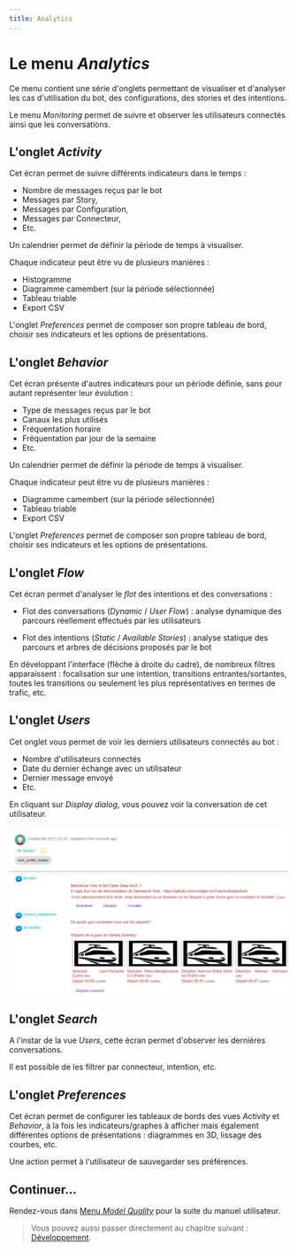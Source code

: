 ```yaml
---
title: Analytics
---
```


# Le menu _Analytics_

Ce menu contient une série d'onglets permettant de visualiser et d'analyser les cas d'utilisation du bot, des configurations, des stories et des intentions.

Le menu _Monitoring_ permet de suivre et observer les utilisateurs connectés ainsi que les conversations.

## L'onglet _Activity_

Cet écran permet de suivre différents indicateurs dans le temps :

* Nombre de messages reçus par le bot
* Messages par Story,
* Messages par Configuration,
* Messages par Connecteur,
* Etc.

Un calendrier permet de définir la période de temps à visualiser.

Chaque indicateur peut être vu de plusieurs manières :

* Histogramme
* Diagramme camembert (sur la période sélectionnée)
* Tableau triable
* Export CSV

L'onglet _Preferences_ permet de composer son propre tableau de bord, choisir ses indicateurs et les options de présentations.

## L'onglet _Behavior_

Cet écran présente d'autres indicateurs pour un période définie, sans pour autant représenter leur évolution :

* Type de messages reçus par le bot
* Canaux les plus utilisés
* Fréquentation horaire
* Fréquentation par jour de la semaine
* Etc.

Un calendrier permet de définir la période de temps à visualiser.

Chaque indicateur peut être vu de plusieurs manières :

* Diagramme camembert (sur la période sélectionnée)
* Tableau triable
* Export CSV

L'onglet _Preferences_ permet de composer son propre tableau de bord, choisir ses indicateurs et les options de présentations.

## L'onglet _Flow_

Cet écran permet d'analyser le _flot_ des intentions et des conversations :

* Flot des conversations (_Dynamic_ / _User Flow_) : analyse dynamique des parcours réellement effectués par les utilisateurs

* Flot des intentions (_Static_ / _Available Stories_) : analyse statique des parcours et arbres de décisions proposés par le bot

En développant l'interface (flèche à droite du cadre), de nombreux filtres apparaissent : focalisation sur une intention, transitions 
entrantes/sortantes, toutes les transitions ou seulement les plus représentatives en termes de trafic, etc.
 
## L'onglet _Users_

Cet onglet vous permet de voir les derniers utilisateurs connectés au bot :

* Nombre d'utilisateurs connectés
* Date du dernier échange avec un utilisateur
* Dernier message envoyé
* Etc.

En cliquant sur _Display dialog_, vous pouvez voir la conversation de cet utilisateur. 

![Monitoring des conversations](../../../img/monitoring.png "Monitoring des conversations")

## L'onglet _Search_

A l'instar de la vue _Users_, cette écran permet d'observer les dernières conversations.

Il est possible de les filtrer par connecteur, intention, etc.

## L'onglet _Preferences_

Cet écran permet de configurer les tableaux de bords des vues _Activity_ et _Behavior_, à la fois 
les indicateurs/graphes à afficher mais également différentes options de présentations :
diagrammes en 3D, lissage des courbes, etc.

Une action permet à l'utilisateur de sauvegarder ses préférences.

## Continuer...

Rendez-vous dans [Menu _Model Quality_](../../user/studio/nlu-qa.md.md) pour la suite du manuel utilisateur. 

> Vous pouvez aussi passer directement au chapitre suivant : [Développement](../../../dev/modes.md). 
